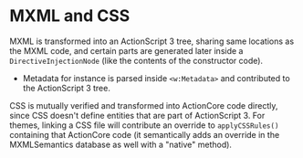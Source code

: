 # MXML and CSS

MXML is transformed into an ActionScript 3 tree, sharing same locations as the MXML code, and certain parts are generated later inside a `DirectiveInjectionNode` (like the contents of the constructor code).

- Metadata for instance is parsed inside `<w:Metadata>` and contributed to the ActionScript 3 tree.

CSS is mutually verified and transformed into ActionCore code directly, since CSS doesn't define entities that are part of ActionScript 3. For themes, linking a CSS file will contribute an override to `applyCSSRules()` containing that ActionCore code (it semantically adds an override in the MXMLSemantics database as well with a "native" method).